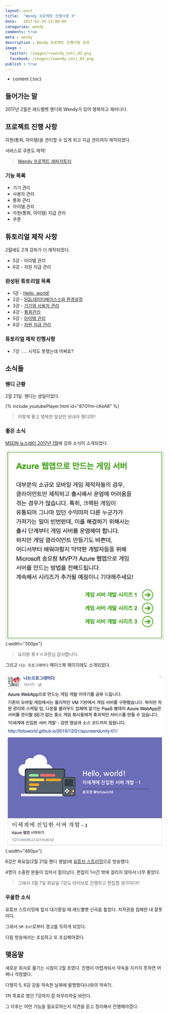 ```yaml
---
layout: post
title:  "Wendy 프로젝트 진행사항 3"
date:   2017-02-24 12:00:00
categories: wendy
comments: true
meta : wendy
description : Wendy 프로젝트 진행사항 공유
image : 
  twitter: /images/rvwendy_noti_03.png
  facebook: /images/rvwendy_noti_03.png
publish : true
---
```


* content
{:toc}

## 들어가는 말

2017년 2월은 레드벨벳 웬디와 Wendy가 있어 행복하고 재미나다.


## 프로젝트 진행 사항
자원(통화, 아이템)을 관리할 수 있게 되고 지급 관리까지 제작되었다.

서비스로 쿠폰도 제작!

> [Wendy 프로젝트 레파지토리](https://github.com/totuworld/Wendy)

### 기능 목록
* 기기 관리
* 사용자 관리
* 통화 관리
* 아이템 관리
* 자원(통화, 아이템) 지급 관리
* 쿠폰

## 튜토리얼 제작 사항
2월에도 2개 강좌가 더 제작되었다.

* 5강 - 아이템 관리
* 6강 - 자원 지급 관리

### 완성된 튜토리얼 목록
* 1강 - [Hello, world!](https://blog.totu.dev/2016/12/21/azureandunity-01/)
* 2강 - [SQL데이터베이스스와 환경설정](https://blog.totu.dev/2016/12/29/azureandunity-02/)
* 3강 - [기기와 사용자 관리](https://blog.totu.dev/2017/01/12/azureandunity-03/)
* 4강 - [통화관리](https://blog.totu.dev/2017/01/26/azureandunity-04/)
* 5강 - [아이템 관리](https://blog.totu.dev/2017/02/09/azureandunity-05/)
* 6강 - [자원 지급 관리](https://blog.totu.dev/2017/02/21/azureandunity-06/)

### 튜토리얼 제작 진행사항
* 7강 : ... 시작도 못했는데 어쩌죠?


## 소식들
### 웬디 근황

2월 21일. 웬디는 생일이었다.

{% include youtubePlayer.html id="87OYm-cKeA8" %}

> 이렇게 좋고 행복한 일상만 보내라 웬디야!!

### 좋은 소식

[MSDN 뉴스레터 2017년 1월](https://www.microsoft.com/korea/msdn/flash/archive/msdn_newsletter_1701.html)에 강좌 소식이 소개되었다.

![뉴스레터인증샷](/images/msdn_newsletter_201701.png){:width="300px"}

> 요리왕 류ㅎㅇ과장님 감사합니다.

그리고 `나는 프로그래머다` 페이스북 페이지에도 소개되었다.

![나프다인증샷](/images/iamprogrammer_0224.png){:width="460px"}

6강은 화요일(2월 21일 웬디 생일)에 [유튜브 스트리밍](http://www.youtube.com/user/totuworld7/live)으로 방송했다.

4명이 소중한 분들이 있어서 힘이났다. 편집이 1시간 밖에 걸리지 않아서 너무 좋았다.

> 그래서 3월 7일 화요일 7강도 라이브로 진행하고 편집할 생각이다!!

### 우울한 소식

유튜브 스트리밍에 앞서 대기중일 때 레드벨벳 신곡을 틀었다. 저작권을 침해한 내 잘못이다.

그래서 `SM Ent`로부터 경고를 득하게 되었다.

다음 방송에서는 조심하고 또 조심해야겠다.

## 맺음말

새로운 회사로 옮기는 시점이 2월 초였다. 진행이 어렵게되서 약속을 지키지 못하면 어쩌나 걱정했다.

다행히 5, 6강 강을 약속한 날짜에 발행했다(나와의 약속?).

1차 목표로 했던 7강까지 잘 마무리하길 바란다.

그 이후는 어떤 기능을 필요로하는지 의견을 듣고 정리해서 진행해야겠다.